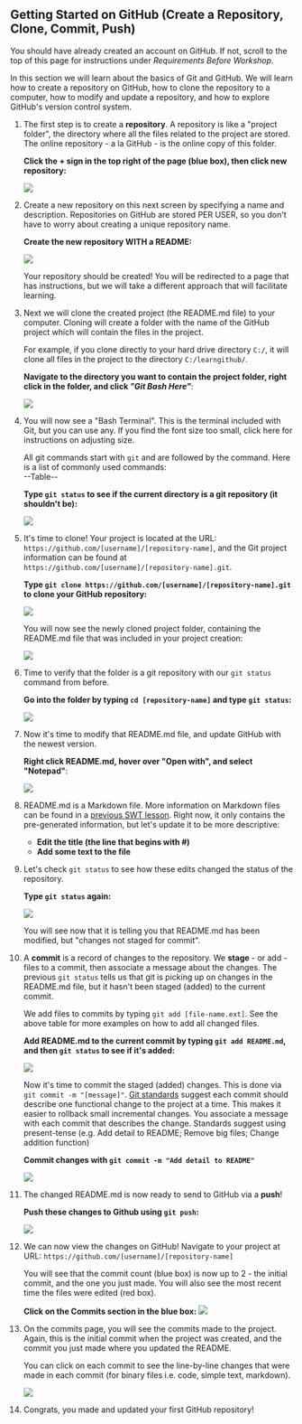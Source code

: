 
## Getting Started on GitHub (Create a Repository, Clone, Commit, Push)
You should have already created an account on GitHub. If not, scroll to the top of this page for instructions under *Requirements Before Workshop*.

In this section we will learn about the basics of Git and GitHub. We will learn how to create a repository on GitHub, how to clone the repository to a computer, how to modify and update a repository, and how to explore GitHub's version control system.

1. The first step is to create a **repository**. A repository is like a "project folder", the directory where all the files related to the project are stored. The online repository - a la GitHub - is the online copy of this folder.

	**Click the + sign in the top right of the page (blue box), then click new repository:**
  
	![](Images/1.1-newrepo.png)

2. Create a new repository on this next screen by specifying a name and description. Repositories on GitHub are stored PER USER, so you don't have to worry about creating a unique repository name.  

	**Create the new repository WITH a README:**

	![](Images/1.2-repodetails.png)

	Your repository should be created! You will be redirected to a page that has instructions, but we will take a different approach that will facilitate learning.

3.  Next we will clone the created project (the README.md file) to your computer. Cloning will create a folder with the name of the GitHub project which will contain the files in the project.  

	For example, if you clone directly to your hard drive directory `C:/`, it will clone all files in the project to the directory `C:/learngithub/`.

	**Navigate to the directory you want to contain the project folder, right click in the folder, and click *"Git Bash Here"***:

	![](Images/1.3-gitbash.png)

4. You will now see a "Bash Terminal". This is the terminal included with Git, but you can use any. If you find the font size too small, click here for instructions on adjusting size.

	All git commands start with `git` and are followed by the command. Here is a list of commonly used commands:  
	--Table--

	**Type `git status` to see if the current directory is a git repository (it shouldn't be):**

	![](Images/1.4-gitstatus.png)

5. It's time to clone! Your project is located at the URL: `https://github.com/[username]/[repository-name]`, and the Git project information can be found at `https://github.com/[username]/[repository-name].git`.

	**Type `git clone https://github.com/[username]/[repository-name].git` to clone your GitHub repository:**

	![](Images/1.5-clone.png)

	You will now see the newly cloned project folder, containing the README.md file that was included in your project creation:

	![](Images/1.5-clone2.png)

6. Time to verify that the folder is a git repository with our `git status` command from before.

	**Go into the folder by typing `cd [repository-name]` and type `git status`:**

	![](Images/1.6-gitstatus.png)

7. Now it's time to modify that README.md file, and update GitHub with the newest version. 

	**Right click README.md, hover over "Open with", and select "Notepad"**:

	![](Images/1.7-edit.png)

7. README.md is a Markdown file. More information on Markdown files can be found in a [previous SWT lesson](https://sites.google.com/view/gcrl-swt/rmarkdown).	Right now, it only contains the pre-generated information, but let's update it to be more descriptive:

	* **Edit the title (the line that begins with #)**
	* **Add some text to the file**
	
8. Let's check `git status` to see how these edits changed the status of the repository.

	**Type `git status` again:**

	![](Images/1.8-gitstatus.png)

	You will see now that it is telling you that README.md has been modified, but "changes not staged for commit".
9. A **commit** is a record of changes to the repository. We **stage** - or add - files to a commit, then associate a message about the changes. The previous `git status` tells us that git is picking up on changes in the README.md file, but it hasn't been staged (added) to the current commit.

	We add files to commits by typing `git add [file-name.ext]`. See the above table for more examples on how to add all changed files.

	**Add README.md to the current commit by typing `git add README.md`, and then `git status` to see if it's added:**

	![](Images/1.9-gitadd.png)

	Now it's time to commit the staged (added) changes. This is done via `git commit -m "[message]"`. [Git standards](https://git.kernel.org/pub/scm/git/git.git/tree/Documentation/SubmittingPatches?id=HEAD#n133) suggest each commit should describe one functional change to the project at a time. This makes it easier to rollback small incremental changes. You associate a message with each commit that describes the change. Standards suggest using present-tense (e.g. Add detail to README; Remove big files; Change addition function)

	**Commit changes with `git commit -m "Add detail to README"`**

	![](Images/1.10-commit.png)


10. The changed README.md is now ready to send to GitHub via a **push**!

	**Push these changes to Github using `git push`:**

	![](Images/1.11-push.png)

11. We can now view the changes on GitHub! Navigate to your project at URL: `https://github.com/[username]/[repository-name]`

	You will see that the commit count (blue box) is now up to 2 - the initial commit, and the one you just made. You will also see the most recent time the files were edited (red box).

	**Click on the Commits section in the blue box:**
	![](Images/1.12-github.png)

12. On the commits page, you will see the commits made to the project. Again, this is the initial commit when the project was created, and the commit you just made where you updated the README.

	You can click on each commit to see the line-by-line changes that were made in each commit (for binary files i.e. code, simple text, markdown).

	![](Images/1.12-github2.png)

13. Congrats, you made and updated your first GitHub repository!
